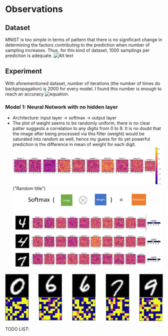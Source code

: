 # Observations

## Dataset
MNIST is too simple in terms of pattern that there is no significant change in determining the factors contributing to the prediction when number of sampling increases. Thus, for this kind of dataset, 1000 samplings per prediction is adequate.
![Alt text](http://theanets.readthedocs.io/en/stable/_images/mnist-digits-small.png)

## Experiment
With aforementioned dataset, number of iterations (the number of times do backpropagation) is 2000 for every model. I found this number is enough to reach an accuracy ![equation](https://latex.codecogs.com/gif.latex?\geq&space;90).
### Model 1: Neural Network with no hidden layer
- Architecture: input layer -> softmax -> output layer
- The plot of weight seems to be randomly uniform, there is no clear patter suggests a correlation to any digits from 0 to 9. It is no doubt that the image after being processed via this filter (weight) would be saturated into random as well, hence my guess for its yet powerful prediction is the difference in mean of weight for each digit.
![Alt text](img/model1_weight.png?raw=true)("Random title")
![Alt text](img/model1_sample.png?raw=true) 


![Alt_text](img/weight_img_model2.png?raw=true "Weight and Image")

TODO LIST:
